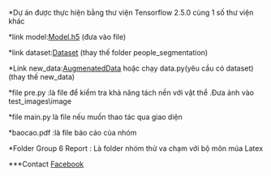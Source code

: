 *Dự án được thực hiện bằng thư viện Tensorflow 2.5.0 cùng 1 số thư viện khác

*link model:[Model.h5](https://drive.google.com/file/d/17QKxSIBFhyJoDps93-sCVHnVV6UWS1sG/view?usp=drive_link) (đưa vào file)

*link dataset:[Dataset](https://www.kaggle.com/nikhilroxtomar/person-segmentation/download) (thay thế folder people_segmentation)

*Link new_data:[AugmenatedData](https://drive.google.com/file/d/1vlsTwMz1AYpUZf_zEknvyrSYtR40rDEl/view?usp=drive_link)     hoặc chạy data.py(yêu cầu có dataset) (thay thế new_data)

*file pre.py :là file để kiểm tra khả năng tách nền với vật thể .Đưa ảnh vào test_images\image

*file main.py là file nếu muốn thao tác qua giao diện

*baocao.pdf :là file báo cáo của nhóm

*Folder Group 6 Report : Là folder nhóm thử va chạm với bộ môn múa Latex 






***Contact
[Facebook](https://web.facebook.com/tondann1605?mibextid=wwXIfr&rdid=b7kvAWto9GFb9aHo&share_url=https%3A%2F%2Fweb.facebook.com%2Fshare%2F16ZpxkhZ1G%2F%3Fmibextid%3DwwXIfr%26_rdc%3D1%26_rdr#)

